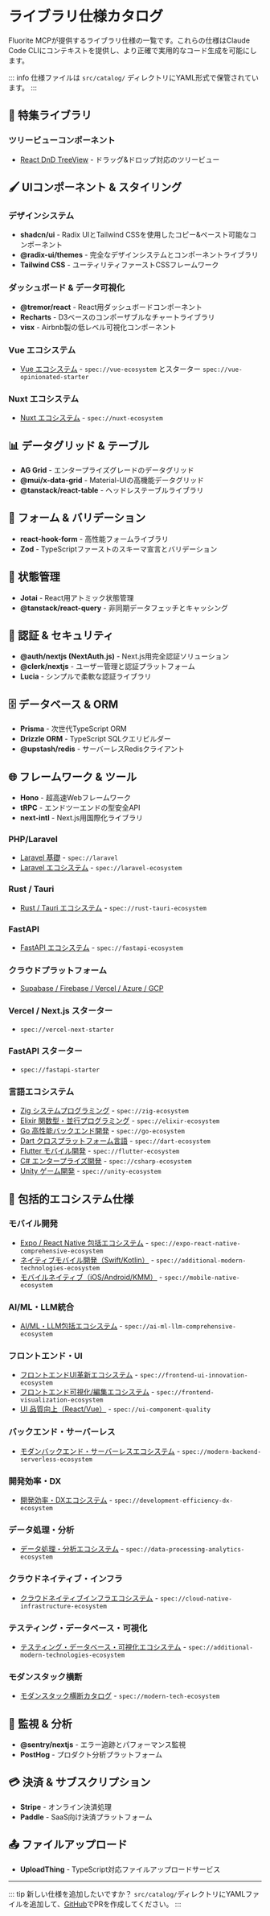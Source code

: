 # ライブラリ仕様カタログ

Fluorite MCPが提供するライブラリ仕様の一覧です。これらの仕様はClaude Code CLIにコンテキストを提供し、より正確で実用的なコード生成を可能にします。

::: info
仕様ファイルは `src/catalog/` ディレクトリにYAML形式で保管されています。
:::

## 🌟 特集ライブラリ

### ツリービューコンポーネント
- [React DnD TreeView](./react-dnd-treeview) - ドラッグ&ドロップ対応のツリービュー

## 🖌️ UIコンポーネント & スタイリング

### デザインシステム
- **shadcn/ui** - Radix UIとTailwind CSSを使用したコピー&ペースト可能なコンポーネント
- **@radix-ui/themes** - 完全なデザインシステムとコンポーネントライブラリ
- **Tailwind CSS** - ユーティリティファーストCSSフレームワーク

### ダッシュボード & データ可視化
- **@tremor/react** - React用ダッシュボードコンポーネント
- **Recharts** - D3ベースのコンポーザブルなチャートライブラリ
- **visx** - Airbnb製の低レベル可視化コンポーネント

### Vue エコシステム
- [Vue エコシステム](./vue) - `spec://vue-ecosystem` とスターター `spec://vue-opinionated-starter`

### Nuxt エコシステム
- [Nuxt エコシステム](./nuxt) - `spec://nuxt-ecosystem`

## 📊 データグリッド & テーブル

- **AG Grid** - エンタープライズグレードのデータグリッド
- **@mui/x-data-grid** - Material-UIの高機能データグリッド
- **@tanstack/react-table** - ヘッドレステーブルライブラリ

## 📝 フォーム & バリデーション

- **react-hook-form** - 高性能フォームライブラリ
- **Zod** - TypeScriptファーストのスキーマ宣言とバリデーション

## 🎯 状態管理

- **Jotai** - React用アトミック状態管理
- **@tanstack/react-query** - 非同期データフェッチとキャッシング

## 🔐 認証 & セキュリティ

- **@auth/nextjs (NextAuth.js)** - Next.js用完全認証ソリューション
- **@clerk/nextjs** - ユーザー管理と認証プラットフォーム
- **Lucia** - シンプルで柔軟な認証ライブラリ

## 🗄️ データベース & ORM

- **Prisma** - 次世代TypeScript ORM
- **Drizzle ORM** - TypeScript SQLクエリビルダー
- **@upstash/redis** - サーバーレスRedisクライアント

## 🌐 フレームワーク & ツール

- **Hono** - 超高速Webフレームワーク
- **tRPC** - エンドツーエンドの型安全API
- **next-intl** - Next.js用国際化ライブラリ

### PHP/Laravel
- [Laravel 基礎](./laravel) - `spec://laravel`
- [Laravel エコシステム](./laravel) - `spec://laravel-ecosystem`

### Rust / Tauri
- [Rust / Tauri エコシステム](./rust-tauri) - `spec://rust-tauri-ecosystem`

### FastAPI
- [FastAPI エコシステム](./fastapi) - `spec://fastapi-ecosystem`

### クラウドプラットフォーム
- [Supabase / Firebase / Vercel / Azure / GCP](./cloud-platforms)

### Vercel / Next.js スターター
- `spec://vercel-next-starter`

### FastAPI スターター
- `spec://fastapi-starter`

### 言語エコシステム
- [Zig システムプログラミング](./langs) - `spec://zig-ecosystem`
- [Elixir 関数型・並行プログラミング](./langs) - `spec://elixir-ecosystem`
- [Go 高性能バックエンド開発](./langs) - `spec://go-ecosystem`
- [Dart クロスプラットフォーム言語](./langs) - `spec://dart-ecosystem`
- [Flutter モバイル開発](./langs) - `spec://flutter-ecosystem`
- [C# エンタープライズ開発](./langs) - `spec://csharp-ecosystem`
- [Unity ゲーム開発](./langs) - `spec://unity-ecosystem`

## 🚀 包括的エコシステム仕様

### モバイル開発
- [Expo / React Native 包括エコシステム](./expo-react-native-comprehensive) - `spec://expo-react-native-comprehensive-ecosystem`
- [ネイティブモバイル開発（Swift/Kotlin）](./additional-modern-technologies) - `spec://additional-modern-technologies-ecosystem`
- [モバイルネイティブ（iOS/Android/KMM）](./mobile-native) - `spec://mobile-native-ecosystem`

### AI/ML・LLM統合
- [AI/ML・LLM包括エコシステム](./ai-ml-llm-comprehensive) - `spec://ai-ml-llm-comprehensive-ecosystem`

### フロントエンド・UI
- [フロントエンドUI革新エコシステム](./frontend-ui-innovation) - `spec://frontend-ui-innovation-ecosystem`
- [フロントエンド可視化/編集エコシステム](./frontend-visualization) - `spec://frontend-visualization-ecosystem`
- [UI 品質向上（React/Vue）](./ui-component-quality) - `spec://ui-component-quality`

### バックエンド・サーバーレス
- [モダンバックエンド・サーバーレスエコシステム](./modern-backend-serverless) - `spec://modern-backend-serverless-ecosystem`

### 開発効率・DX
- [開発効率・DXエコシステム](./development-efficiency-dx) - `spec://development-efficiency-dx-ecosystem`

### データ処理・分析
- [データ処理・分析エコシステム](./data-processing-analytics) - `spec://data-processing-analytics-ecosystem`

### クラウドネイティブ・インフラ
- [クラウドネイティブインフラエコシステム](./cloud-native-infrastructure) - `spec://cloud-native-infrastructure-ecosystem`

### テスティング・データベース・可視化
- [テスティング・データベース・可視化エコシステム](./additional-modern-technologies) - `spec://additional-modern-technologies-ecosystem`

### モダンスタック横断
- [モダンスタック横断カタログ](./modern-tech) - `spec://modern-tech-ecosystem`

## 🐳 監視 & 分析

- **@sentry/nextjs** - エラー追跡とパフォーマンス監視
- **PostHog** - プロダクト分析プラットフォーム

## 💳 決済 & サブスクリプション

- **Stripe** - オンライン決済処理
- **Paddle** - SaaS向け決済プラットフォーム

## 📤 ファイルアップロード

- **UploadThing** - TypeScript対応ファイルアップロードサービス

---

::: tip 新しい仕様を追加したいですか？
`src/catalog/`ディレクトリにYAMLファイルを追加して、[GitHub](https://github.com/kotsutsumi/fluorite-mcp)でPRを作成してください。
:::
